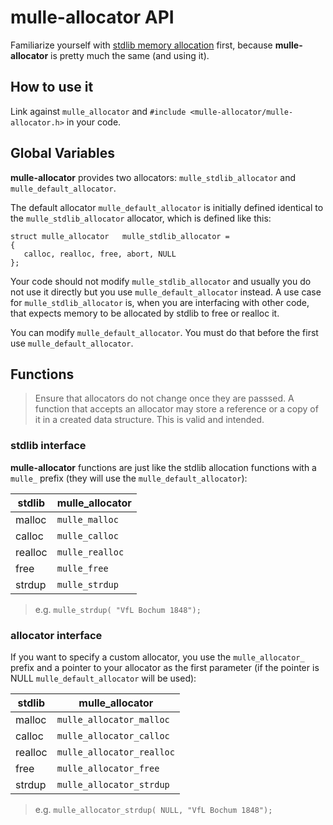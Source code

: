 # mulle-allocator API

Familiarize yourself with [stdlib memory allocation](//wikipedia.org/wiki/C_dynamic_memory_allocation) first, because **mulle-allocator** is pretty
much the same (and using it).

## How to use it

Link against `mulle_allocator` and
`#include <mulle-allocator/mulle-allocator.h>` in your code.


## Global Variables

**mulle-allocator** provides two allocators: `mulle_stdlib_allocator` and
`mulle_default_allocator`.

The default allocator `mulle_default_allocator` is initially defined identical
to the `mulle_stdlib_allocator` allocator, which is defined like this:

```
struct mulle_allocator   mulle_stdlib_allocator =
{
   calloc, realloc, free, abort, NULL
};
```

Your code should not modify `mulle_stdlib_allocator` and usually you do not use
it directly but you use `mulle_default_allocator` instead. A use case for
`mulle_stdlib_allocator` is, when you are interfacing with other code, that
expects memory to be allocated by stdlib to free or realloc it.

You can modify `mulle_default_allocator`. You must do that before the first use
`mulle_default_allocator`.


## Functions

> Ensure that allocators do not change once they are passsed. A function
> that accepts an allocator may store a reference or a copy of it in a
> created data structure. This is valid and intended.


### stdlib interface

**mulle-allocator** functions are just like the stdlib allocation
functions with a `mulle_` prefix (they will use the `mulle_default_allocator`):

stdlib  | mulle_allocator
--------|--------------------------
malloc  | `mulle_malloc`
calloc  | `mulle_calloc`
realloc | `mulle_realloc`
free    | `mulle_free`
strdup  | `mulle_strdup`

> e.g. `mulle_strdup( "VfL Bochum 1848");`


### allocator interface

If you want to specify a custom allocator, you use the `mulle_allocator_` prefix
and a pointer to your allocator as the first parameter (if the pointer is NULL
`mulle_default_allocator` will be used):

stdlib  | mulle_allocator
--------|--------------------------
malloc  | `mulle_allocator_malloc`
calloc  | `mulle_allocator_calloc`
realloc | `mulle_allocator_realloc`
free    | `mulle_allocator_free`
strdup  | `mulle_allocator_strdup`


> e.g. `mulle_allocator_strdup( NULL, "VfL Bochum 1848");`


